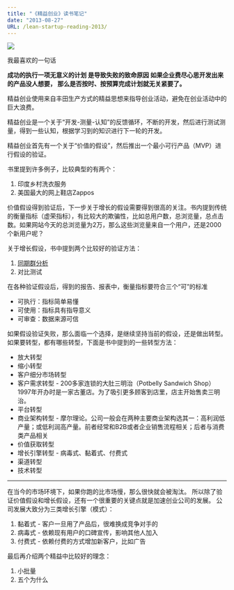 ```yaml
---
title: "《精益创业》读书笔记"
date: "2013-08-27"
URL: /lean-startup-reading-2013/
---
```


![](http://bobjiang.github.io/images/lean_startup.png)

我最喜欢的一句话

**成功的执行一项无意义的计划 是导致失败的致命原因 如果企业费尽心思开发出来的产品没人想要， 那么是否按时、按预算完成计划就无关紧要了。**

精益创业使用来自丰田生产方式的精益思想来指导创业活动，避免在创业活动中的巨大浪费。

精益创业是一个关于“开发-测量-认知”的反馈循环，不断的开发，然后进行测试测量，得到一些认知，根据学习到的知识进行下一轮的开发。

精益创业首先有一个关于“价值的假设”，然后推出一个最小可行产品（MVP）进行假设的验证。

书里提到许多例子，比较典型的有两个：

1. 印度乡村洗衣服务
2. 美国最大的网上鞋店Zappos

价值假设得到验证后，下一步关于增长的假设需要得到很高的关注。书内提到传统的衡量指标（虚荣指标），有比较大的欺骗性，比如总用户数，总浏览量，总点击数。如果网站今天的总浏览量为2万，那么这些浏览量来自一个用户，还是2000个新用户呢？

关于增长假设，书中提到两个比较好的验证方法：

1. [同期群分析](http://en.wikipedia.org/wiki/Cohort_study)
2. 对比测试

在各种验证假设后，得到的报告、报表中，衡量指标要符合三个“可”的标准

- 可执行：指标简单易懂
- 可使用：指标具有指导意义
- 可审查：数据来源可信

如果假设验证失败，那么面临一个选择，是继续坚持当前的假设，还是做出转型。如果要转型，都有哪些转型，下面是书中提到的一些转型方法：

- 放大转型
- 缩小转型
- 客户细分市场转型
- 客户需求转型 - 200多家连锁的大肚三明治（Potbelly Sandwich Shop） 1997年开办时是一家古董店。为了吸引更多顾客到店里，店主开始售卖三明治。
- 平台转型
- 商业架构转型 - 摩尔理论。公司一般会在两种主要商业架构选其一：高利润低产量；或低利润高产量。前者经常和B2B或者企业销售流程相关；后者与消费类产品相关
- 价值获取转型
- 增长引擎转型 - 病毒式、黏着式、付费式
- 渠道转型
- 技术转型

* * *

在当今的市场环境下，如果你跑的比市场慢，那么很快就会被淘汰。 所以除了验证价值假设和增长假设，还有一个很重要的关键点就是加速创业公司的发展。 公司发展大致分为三类增长引擎（模式）：

1. 黏着式 - 客户一旦用了产品后，很难换成竞争对手的
2. 病毒式 - 依赖现有用户的口碑宣传，影响其他人加入
3. 付费式 - 依赖付费的方式增加新客户，比如广告

最后再介绍两个精益中比较好的理念：

1. 小批量
2. 五个为什么
